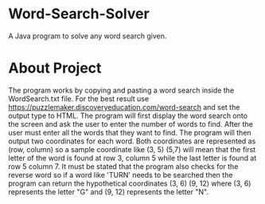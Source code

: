 # Word-Search-Solver
A Java program to solve any word search given.
# About Project
The program works by copying and pasting a word search inside the WordSearch.txt file. For the best result use https://puzzlemaker.discoveryeducation.com/word-search and set the output type to HTML. The program will first display the word search onto the screen and ask the user to enter the number of words to find. After the user must enter all the words that they want to find. The program will then output two coordinates for each word. Both coordinates are represented as (row, column) so a sample coordinate like (3, 5) (5,7) will mean that the first letter of the word is found at row 3, column 5 while the last letter is found at row 5 column 7. It must be stated that the program also checks for the reverse word so if a word like 'TURN' needs to be searched then the program can return the hypothetical coordinates (3, 6) (9, 12) where (3, 6) represents the letter "G" and (9, 12) represents the letter "N".  
